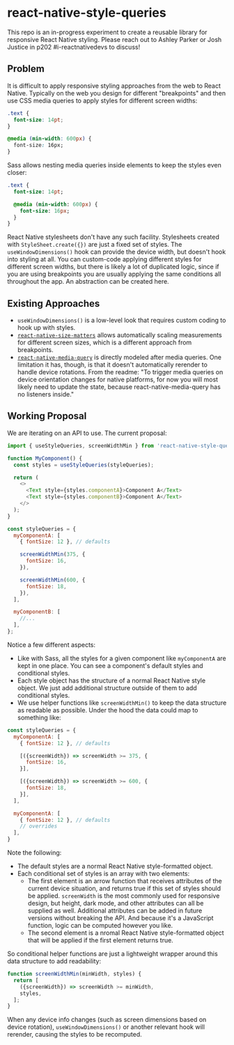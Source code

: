 # react-native-style-queries

This repo is an in-progress experiment to create a reusable library for responsive React Native styling. Please reach out to Ashley Parker or Josh Justice in p202 #i-reactnativedevs to discuss!

## Problem

It is difficult to apply responsive styling approaches from the web to React Native. Typically on the web you design for different "breakpoints" and then use CSS media queries to apply styles for different screen widths:

```css
.text {
  font-size: 14pt;
}

@media (min-width: 600px) {
  font-size: 16px;
}
```

Sass allows nesting media queries inside elements to keep the styles even closer:

```sass
.text {
  font-size: 14pt;

  @media (min-width: 600px) {
    font-size: 16px;
  }
}
```

React Native stylesheets don't have any such facility. Stylesheets created with `StyleSheet.create({})` are just a fixed set of styles. The `useWindowDimensions()` hook can provide the device width, but doesn't hook into styling at all. You can custom-code applying different styles for different screen widths, but there is likely a lot of duplicated logic, since if you are using breakpoints you are usually applying the same conditions all throughout the app. An abstraction can be created here.

## Existing Approaches

- `useWindowDimensions()` is a low-level look that requires custom coding to hook up with styles.
- [`react-native-size-matters`](https://github.com/nirsky/react-native-size-matters) allows automatically scaling measurements for different screen sizes, which is a different approach from breakpoints.
- [`react-native-media-query`](https://github.com/kasinskas/react-native-media-query) is directly modeled after media queries. One limitation it has, though, is that it doesn't automatically rerender to handle device rotations. From the readme: "To trigger media queries on device orientation changes for native platforms, for now you will most likely need to update the state, because react-native-media-query has no listeners inside."

## Working Proposal

We are iterating on an API to use. The current proposal:

```js
import { useStyleQueries, screenWidthMin } from 'react-native-style-queries';

function MyComponent() {
  const styles = useStyleQueries(styleQueries);

  return (
    <>
      <Text style={styles.componentA}>Component A</Text>
      <Text style={styles.componentB}>Component A</Text>
    </>
  );
}

const styleQueries = {
  myComponentA: [
    { fontSize: 12 }, // defaults

    screenWidthMin(375, {
      fontSize: 16,
    }),

    screenWidthMin(600, {
      fontSize: 18,
    }),
  ],

  myComponentB: [
    //...
  ],
};
```

Notice a few different aspects:

- Like with Sass, all the styles for a given component like `myComponentA` are kept in one place. You can see a component's default styles and conditional styles.
- Each style object has the structure of a normal React Native style object. We just add additional structure outside of them to add conditional styles.
- We use helper functions like `screenWidthMin()` to keep the data structure as readable as possible. Under the hood the data could map to something like:


```js
const styleQueries = {
  myComponentA: [
    { fontSize: 12 }, // defaults

    [({screenWidth}) => screenWidth >= 375, {
      fontSize: 16,
    }],

    [({screenWidth}) => screenWidth >= 600, {
      fontSize: 18,
    }],
  ],

  myComponentA: [
    { fontSize: 12 }, // defaults
    // overrides
  ],
}
```

Note the following:
- The default styles are a normal React Native style-formatted object.
- Each conditional set of styles is an array with two elements:
  - The first element is an arrow function that receives attributes of the current device situation, and returns true if this set of styles should be applied. `screenWidth` is the most commonly used for responsive design, but height, dark mode, and other attributes can all be supplied as well. Additional attributes can be added in future versions without breaking the API. And because it's a JavaScript function, logic can be computed however you like.
  - The second element is a nromal React Native style-formatted object that will be applied if the first element returns true.

So conditional helper functions are just a lightweight wrapper around this data structure to add readability:

```js
function screenWidthMin(minWidth, styles) {
  return [
    ({screenWidth}) => screenWidth >= minWidth,
    styles,
  ];
}
```

When any device info changes (such as screen dimensions based on device rotation), `useWindowDimensions()` or another relevant hook will rerender, causing the styles to be recomputed.
